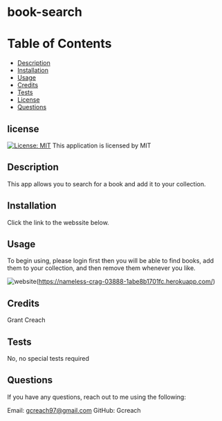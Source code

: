 # book-search

# Table of Contents
- [Description](#description)
- [Installation](#installation)
- [Usage](#usage)
- [Credits](#credits)
- [Tests](#tests)
- [License](#license)
- [Questions](#questions)

## license 
    
  [![License: MIT](https://img.shields.io/badge/License-MIT-yellow.svg)](https://opensource.org/licenses/MIT)
This application is licensed by MIT


## Description

This app allows you to search for a book and add it to your collection.

## Installation

Click the link to the webssite below.

## Usage

To begin using, please login first then you will be able to find books, add them to your collection, and then remove them whenever you like.

![website](./client/dist/assets/IMG.JPG)(https://nameless-crag-03888-1abe8b1701fc.herokuapp.com/)

## Credits

Grant Creach

## Tests 

No, no special tests required

## Questions 

If you have any questions, reach out to me using the following:

Email: gcreach97@gmail.com
GitHub: Gcreach